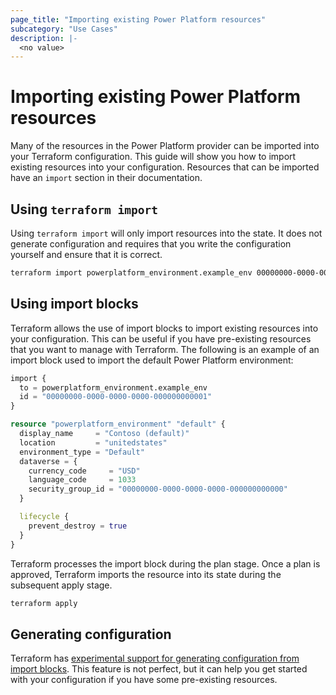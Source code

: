 ```yaml
---
page_title: "Importing existing Power Platform resources"
subcategory: "Use Cases"
description: |-
  <no value>
---
```


# Importing existing Power Platform resources

Many of the resources in the Power Platform provider can be imported into your Terraform configuration.  This guide will show you how to import existing resources into your configuration.  Resources that can be imported have an `import` section in their documentation.

## Using `terraform import`

Using `terraform import` will only import resources into the state.  It does not generate configuration and requires that you write the configuration yourself and ensure that it is correct.

```bash
terraform import powerplatform_environment.example_env 00000000-0000-0000-0000-000000000001
```

## Using import blocks

Terraform allows the use of import blocks to import existing resources into your configuration.  This can be useful if you have pre-existing resources that you want to manage with Terraform.  The following is an example of an import block used to import the default Power Platform environment:

```terraform
import {
  to = powerplatform_environment.example_env
  id = "00000000-0000-0000-0000-000000000001"
}

resource "powerplatform_environment" "default" {
  display_name     = "Contoso (default)"
  location         = "unitedstates"
  environment_type = "Default"
  dataverse = {
    currency_code     = "USD"
    language_code     = 1033
    security_group_id = "00000000-0000-0000-0000-000000000000"
  }

  lifecycle {
    prevent_destroy = true
  }
}
```
Terraform processes the import block during the plan stage. Once a plan is approved, Terraform imports the resource into its state during the subsequent apply stage.

```bash
terraform apply
```

## Generating configuration

Terraform has [experimental support for generating configuration from import blocks](https://developer.hashicorp.com/terraform/language/import/generating-configuration).  This feature is not perfect, but it can help you get started with your configuration if you have some pre-existing resources.
